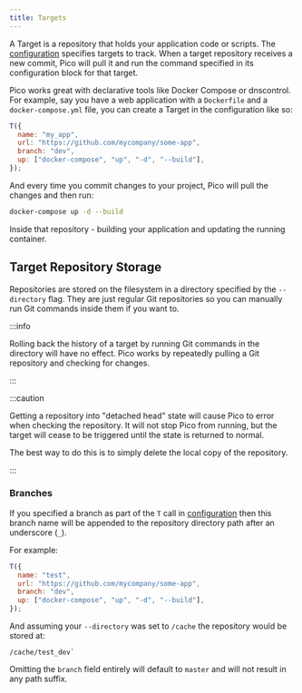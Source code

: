 ```yaml
---
title: Targets
---
```


A Target is a repository that holds your application code or scripts. The
[configuration](configuration) specifies targets to track. When a target
repository receives a new commit, Pico will pull it and run the command
specified in its configuration block for that target.

Pico works great with declarative tools like Docker Compose or dnscontrol. For
example, say you have a web application with a `Dockerfile` and a
`docker-compose.yml` file, you can create a Target in the configuration like so:

```js
T({
  name: "my_app",
  url: "https://github.com/mycompany/some-app",
  branch: "dev",
  up: ["docker-compose", "up", "-d", "--build"],
});
```

And every time you commit changes to your project, Pico will pull the changes
and then run:

```sh
docker-compose up -d --build
```

Inside that repository - building your application and updating the running
container.

## Target Repository Storage

Repositories are stored on the filesystem in a directory specified by the
`--directory` flag. They are just regular Git repositories so you can manually
run Git commands inside them if you want to.

:::info

Rolling back the history of a target by running Git commands in the directory
will have no effect. Pico works by repeatedly pulling a Git repository and
checking for changes.

:::

:::caution

Getting a repository into "detached head" state will cause Pico to error when
checking the repository. It will not stop Pico from running, but the target will
cease to be triggered until the state is returned to normal.

The best way to do this is to simply delete the local copy of the repository.

:::

### Branches

If you specified a branch as part of the `T` call in
[configuration](configuration) then this branch name will be appended to the
repository directory path after an underscore (`_`).

For example:

```js
T({
  name: "test",
  url: "https://github.com/mycompany/some-app",
  branch: "dev",
  up: ["docker-compose", "up", "-d", "--build"],
});
```

And assuming your `--directory` was set to `/cache` the repository would be
stored at:

```
/cache/test_dev`
```

Omitting the `branch` field entirely will default to `master` and will not
result in any path suffix.
